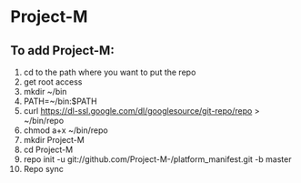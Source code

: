 Project-M
=========

To add Project-M:
------------------------
1. cd to the path where you want to put the repo
2. get root access
3. mkdir ~/bin
4. PATH=~/bin:$PATH
5. curl https://dl-ssl.google.com/dl/googlesource/git-repo/repo > ~/bin/repo
6. chmod a+x ~/bin/repo
7. mkdir Project-M
8. cd Project-M
9. repo init -u git://github.com/Project-M-/platform_manifest.git -b master
10. Repo sync
